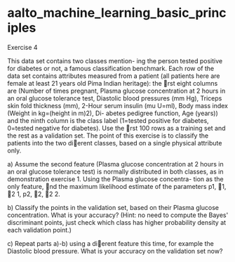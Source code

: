 aalto_machine_learning_basic_principles
=======================================

Exercise 4

This data set contains two classes mention-
ing the person tested positive for diabetes or not, a famous classification
benchmark. Each row of the data set contains attributes measured from
a patient (all patients here are female at least 21 years old Pima Indian
heritage): the rst eight columns are (Number of times pregnant, Plasma
glucose concentration at 2 hours in an oral glucose tolerance test, Diastolic
blood pressures (mm Hg), Triceps skin fold thickness (mm), 2-Hour serum
insulin (mu U=ml), Body mass index (Weight in kg=(height in m)2), Di-
abetes pedigree function, Age (years)) and the ninth column is the class
label (1=tested positive for diabetes, 0=tested negative for diabetes). Use
the rst 100 rows as a training set and the rest as a validation set. The
point of this exercise is to classify the patients into the two dierent classes,
based on a single physical attribute only.

a) Assume the second feature (Plasma glucose concentration at 2 hours in
an oral glucose tolerance test) is normally distributed in both classes,
as in demonstration exercise 1. Using the Plasma glucose concentra-
tion as the only feature, nd the maximum likelihood estimate of the
parameters p1, 1, 2
1, p2, 2, 2
2.

b) Classify the points in the validation set, based on their Plasma glucose
concentration. What is your accuracy? (Hint: no need to compute
the Bayes' discriminant points, just check which class has higher
probability density at each validation point.)

c) Repeat parts a)-b) using a dierent feature this time, for example the
Diastolic blood pressure. What is your accuracy on the validation
set now?
